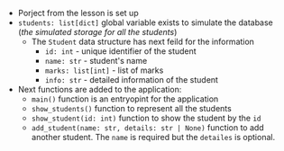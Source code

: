 - Porject from the lesson is set up
- `students: list[dict]` global variable exists to simulate the database (_the simulated storage for all the students_)
  - The `Student` data structure has next feild for the information
    - `id: int` - unique identifier of the student
    - `name: str` - student's name
    - `marks: list[int]` - list of marks
    - `info: str` - detailed information of the student
- Next functions are added to the application:
  - `main()` function is an entryopint for the application
  - `show_students()` function to represent all the students
  - `show_student(id: int)` function to show the student by the `id`
  - `add_student(name: str, details: str | None)` function to add another student. The `name` is required but the `detailes` is optional.

